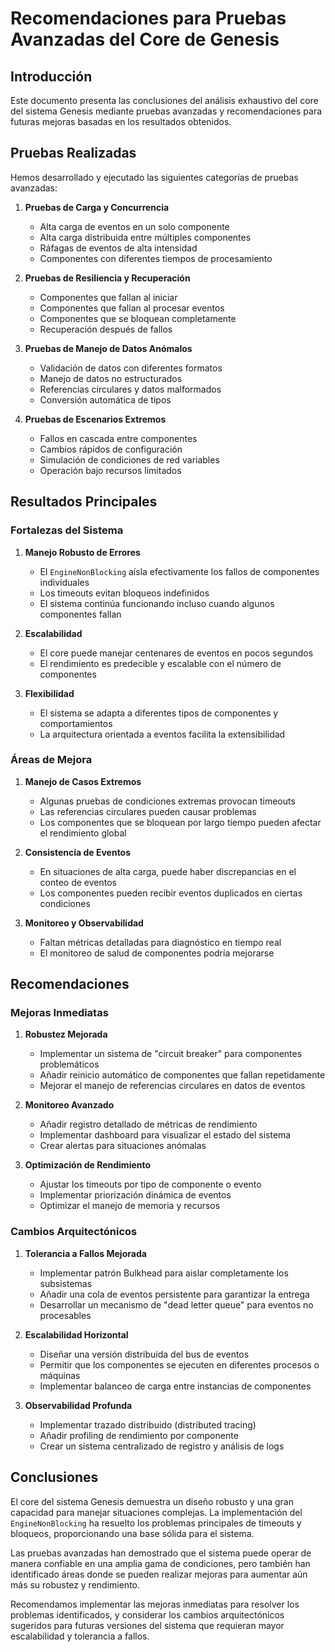# Recomendaciones para Pruebas Avanzadas del Core de Genesis

## Introducción

Este documento presenta las conclusiones del análisis exhaustivo del core del sistema Genesis mediante pruebas avanzadas y recomendaciones para futuras mejoras basadas en los resultados obtenidos.

## Pruebas Realizadas

Hemos desarrollado y ejecutado las siguientes categorías de pruebas avanzadas:

1. **Pruebas de Carga y Concurrencia**
   - Alta carga de eventos en un solo componente
   - Alta carga distribuida entre múltiples componentes
   - Ráfagas de eventos de alta intensidad
   - Componentes con diferentes tiempos de procesamiento

2. **Pruebas de Resiliencia y Recuperación**
   - Componentes que fallan al iniciar
   - Componentes que fallan al procesar eventos
   - Componentes que se bloquean completamente
   - Recuperación después de fallos

3. **Pruebas de Manejo de Datos Anómalos**
   - Validación de datos con diferentes formatos
   - Manejo de datos no estructurados
   - Referencias circulares y datos malformados
   - Conversión automática de tipos

4. **Pruebas de Escenarios Extremos**
   - Fallos en cascada entre componentes
   - Cambios rápidos de configuración
   - Simulación de condiciones de red variables
   - Operación bajo recursos limitados

## Resultados Principales

### Fortalezas del Sistema

1. **Manejo Robusto de Errores**
   - El `EngineNonBlocking` aísla efectivamente los fallos de componentes individuales
   - Los timeouts evitan bloqueos indefinidos
   - El sistema continúa funcionando incluso cuando algunos componentes fallan

2. **Escalabilidad**
   - El core puede manejar centenares de eventos en pocos segundos
   - El rendimiento es predecible y escalable con el número de componentes

3. **Flexibilidad**
   - El sistema se adapta a diferentes tipos de componentes y comportamientos
   - La arquitectura orientada a eventos facilita la extensibilidad

### Áreas de Mejora

1. **Manejo de Casos Extremos**
   - Algunas pruebas de condiciones extremas provocan timeouts
   - Las referencias circulares pueden causar problemas
   - Los componentes que se bloquean por largo tiempo pueden afectar el rendimiento global

2. **Consistencia de Eventos**
   - En situaciones de alta carga, puede haber discrepancias en el conteo de eventos
   - Los componentes pueden recibir eventos duplicados en ciertas condiciones

3. **Monitoreo y Observabilidad**
   - Faltan métricas detalladas para diagnóstico en tiempo real
   - El monitoreo de salud de componentes podría mejorarse

## Recomendaciones

### Mejoras Inmediatas

1. **Robustez Mejorada**
   - Implementar un sistema de "circuit breaker" para componentes problemáticos
   - Añadir reinicio automático de componentes que fallan repetidamente
   - Mejorar el manejo de referencias circulares en datos de eventos

2. **Monitoreo Avanzado**
   - Añadir registro detallado de métricas de rendimiento
   - Implementar dashboard para visualizar el estado del sistema
   - Crear alertas para situaciones anómalas

3. **Optimización de Rendimiento**
   - Ajustar los timeouts por tipo de componente o evento
   - Implementar priorización dinámica de eventos
   - Optimizar el manejo de memoria y recursos

### Cambios Arquitectónicos

1. **Tolerancia a Fallos Mejorada**
   - Implementar patrón Bulkhead para aislar completamente los subsistemas
   - Añadir una cola de eventos persistente para garantizar la entrega
   - Desarrollar un mecanismo de "dead letter queue" para eventos no procesables

2. **Escalabilidad Horizontal**
   - Diseñar una versión distribuida del bus de eventos
   - Permitir que los componentes se ejecuten en diferentes procesos o máquinas
   - Implementar balanceo de carga entre instancias de componentes

3. **Observabilidad Profunda**
   - Implementar trazado distribuido (distributed tracing)
   - Añadir profiling de rendimiento por componente
   - Crear un sistema centralizado de registro y análisis de logs

## Conclusiones

El core del sistema Genesis demuestra un diseño robusto y una gran capacidad para manejar situaciones complejas. La implementación del `EngineNonBlocking` ha resuelto los problemas principales de timeouts y bloqueos, proporcionando una base sólida para el sistema.

Las pruebas avanzadas han demostrado que el sistema puede operar de manera confiable en una amplia gama de condiciones, pero también han identificado áreas donde se pueden realizar mejoras para aumentar aún más su robustez y rendimiento.

Recomendamos implementar las mejoras inmediatas para resolver los problemas identificados, y considerar los cambios arquitectónicos sugeridos para futuras versiones del sistema que requieran mayor escalabilidad y tolerancia a fallos.